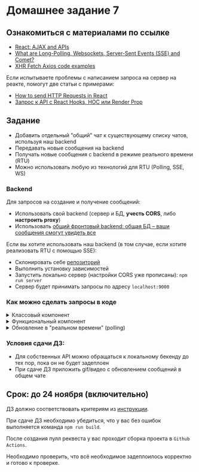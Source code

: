# Домашнее задание 7

## Ознакомиться с материалами по ссылке

* [React: AJAX and APIs](https://reactjs.org/docs/faq-ajax.html)
* [What are Long-Polling, Websockets, Server-Sent Events (SSE) and Comet?](https://stackoverflow.com/a/12855533/3984110)
* [XHR Fetch Axios code examples](https://github.com/academind/xhr-fetch-axios-intro/tree/master)

Если испытываете проблемы с написанием запроса на сервер на реакте, помогут две статьи с примерами:

* [How to send HTTP Requests in React](https://malcoded.com/posts/react-http-requests-axios/)
* [Запрос к API c React Hooks, HOC или Render Prop](https://habr.com/ru/post/453866/)

## Задание

* Добавить отдельный "общий" чат к существующему списку чатов, используя наш backend
* Передавать новые сообщения на backend
* Получать новые сообщения с backend в режиме реального времени (RTU)
* Можно использовать любую из технологий для RTU (Polling, SSE, WS)

### Backend

Для запросов на создание и получение сообщений:

* Использовать свой backend (сервер и БД, **учесть CORS**, либо **настроить proxy**)
* Использовать [общий фронтовый backend: общая БД – ваши сообщения смогут увидеть все](https://github.com/track-mail-ru/tt-front-server)

Если вы хотите использовать наш backend (в том случае, если хотите реализовать RTU с помощью SSE):

* Склонировать себе [репозиторий](https://github.com/track-mail-ru/tt-front-server)
* Выполнить установку зависимостей
* Запустить локально сервер (настройки CORS уже прописаны): `npm run server`
* Сервер будет принимать запросы по адресу `localhost:9000`

### Как можно сделать запросы в коде

<details>
  <summary>Классовый компонент</summary>
  <pre><code>class SomeComponent extends React.Component {
  state = {
    // state declaration
    messages = []
  }

  componentDidMount () => {
    this.getMessages()
  }

  getMessages = () => {
    fetch(`${API_URL}`)
      .then(res => res.json())
      .then(data => {
        console.log(data);
        this.setState({
          messages: data.messages
        });
      });
  };
}</code></pre>
</details>

<details>
  <summary>Функциональный компонент</summary>
  <pre><code>import { useEffect, useState } from React;

const API_URL = 'https://tt-front.vercel.app/messages';
const SomeFunctionalComponent = () => {
  const [messages, setMessages] = useState([])
  useEffect(() => {
    fetch(`${API_URL}`)
      .then(res => res.json())
      .then(data => {
        console.log(data);
        setMessages(data.messages)
      });
  }, []);
}</code></pre>
</details>

<details>
  <summary>Обновление в "реальном времени" (polling)</summary>
  <pre><code>const API_URL = 'https://tt-front.vercel.app/messages';
const pollItems = () => {
  fetch(`${API_URL}`)
    .then(resp => resp.json())
    .then(data => console.log(data));
}

const t = setInterval(() => pollItems(), 3000);

// clearInterval(t)</code></pre>
</details>

### Условия сдачи ДЗ:

* Для собственных API можно обращаться к локальному бекенду до тех пор, пока он не будет задеплоен
* При сдаче ДЗ приложить gif/видео с обновлением сообщений в общем чате

## Срок: до 24 ноября (включительно)

ДЗ должно соответствовать критериям из [инструкции](https://github.com/track-mail-ru/homework#9-%D0%BF%D1%80%D0%B0%D0%B2%D0%B8%D0%BB%D0%B0-%D1%81%D0%B4%D0%B0%D1%87%D0%B8-%D0%B4%D0%B7).

При сдаче ДЗ необходимо убедиться, что у вас без ошибок выполняется команда `npm run build`.

После создания пулл реквеста у вас проходит сборка проекта в `Github Actions`.

Необходимо проверить, что всё необходимое задеплоилось корректно и готово к проверке.
